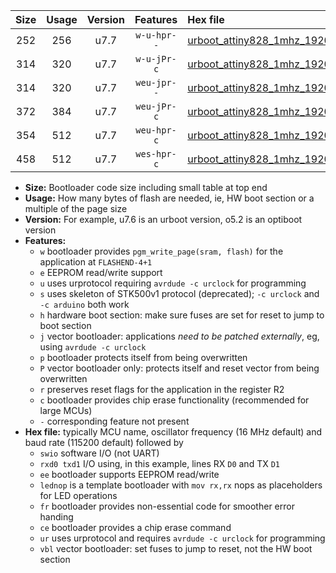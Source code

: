 |Size|Usage|Version|Features|Hex file|
|:-:|:-:|:-:|:-:|:--|
|252|256|u7.7|`w-u-hpr--`|[urboot_attiny828_1mhz_19200bps_swio_rxc2_txc3_lednop_ur.hex](https://raw.githubusercontent.com/stefanrueger/urboot.hex/main/mcus/attiny828/fcpu_1mhz/19200_bps/urboot_attiny828_1mhz_19200bps_swio_rxc2_txc3_lednop_ur.hex)|
|314|320|u7.7|`w-u-jPr-c`|[urboot_attiny828_1mhz_19200bps_swio_rxc2_txc3_lednop_fr_ce_ur_vbl.hex](https://raw.githubusercontent.com/stefanrueger/urboot.hex/main/mcus/attiny828/fcpu_1mhz/19200_bps/urboot_attiny828_1mhz_19200bps_swio_rxc2_txc3_lednop_fr_ce_ur_vbl.hex)|
|314|320|u7.7|`weu-jpr--`|[urboot_attiny828_1mhz_19200bps_swio_rxc2_txc3_ee_lednop_ur_vbl.hex](https://raw.githubusercontent.com/stefanrueger/urboot.hex/main/mcus/attiny828/fcpu_1mhz/19200_bps/urboot_attiny828_1mhz_19200bps_swio_rxc2_txc3_ee_lednop_ur_vbl.hex)|
|372|384|u7.7|`weu-jPr-c`|[urboot_attiny828_1mhz_19200bps_swio_rxc2_txc3_ee_lednop_fr_ce_ur_vbl.hex](https://raw.githubusercontent.com/stefanrueger/urboot.hex/main/mcus/attiny828/fcpu_1mhz/19200_bps/urboot_attiny828_1mhz_19200bps_swio_rxc2_txc3_ee_lednop_fr_ce_ur_vbl.hex)|
|354|512|u7.7|`weu-hpr-c`|[urboot_attiny828_1mhz_19200bps_swio_rxc2_txc3_ee_lednop_fr_ce_ur.hex](https://raw.githubusercontent.com/stefanrueger/urboot.hex/main/mcus/attiny828/fcpu_1mhz/19200_bps/urboot_attiny828_1mhz_19200bps_swio_rxc2_txc3_ee_lednop_fr_ce_ur.hex)|
|458|512|u7.7|`wes-hpr-c`|[urboot_attiny828_1mhz_19200bps_swio_rxc2_txc3_ee_lednop_fr_ce.hex](https://raw.githubusercontent.com/stefanrueger/urboot.hex/main/mcus/attiny828/fcpu_1mhz/19200_bps/urboot_attiny828_1mhz_19200bps_swio_rxc2_txc3_ee_lednop_fr_ce.hex)|

- **Size:** Bootloader code size including small table at top end
- **Usage:** How many bytes of flash are needed, ie, HW boot section or a multiple of the page size
- **Version:** For example, u7.6 is an urboot version, o5.2 is an optiboot version
- **Features:**
  + `w` bootloader provides `pgm_write_page(sram, flash)` for the application at `FLASHEND-4+1`
  + `e` EEPROM read/write support
  + `u` uses urprotocol requiring `avrdude -c urclock` for programming
  + `s` uses skeleton of STK500v1 protocol (deprecated); `-c urclock` and `-c arduino` both work
  + `h` hardware boot section: make sure fuses are set for reset to jump to boot section
  + `j` vector bootloader: applications *need to be patched externally*, eg, using `avrdude -c urclock`
  + `p` bootloader protects itself from being overwritten
  + `P` vector bootloader only: protects itself and reset vector from being overwritten
  + `r` preserves reset flags for the application in the register R2
  + `c` bootloader provides chip erase functionality (recommended for large MCUs)
  + `-` corresponding feature not present
- **Hex file:** typically MCU name, oscillator frequency (16 MHz default) and baud rate (115200 default) followed by
  + `swio` software I/O (not UART)
  + `rxd0 txd1` I/O using, in this example, lines RX `D0` and TX `D1`
  + `ee` bootloader supports EEPROM read/write
  + `lednop` is a template bootloader with `mov rx,rx` nops as placeholders for LED operations
  + `fr` bootloader provides non-essential code for smoother error handing
  + `ce` bootloader provides a chip erase command
  + `ur` uses urprotocol and requires `avrdude -c urclock` for programming
  + `vbl` vector bootloader: set fuses to jump to reset, not the HW boot section
